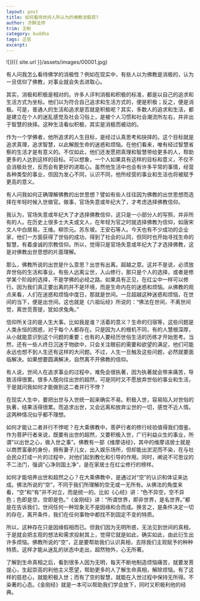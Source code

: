 ```yaml
---
layout: post
title: 如何看待世间人所认为的佛教消极观?
author: 济群法师
trim: 王盼
category: buddha
tags: 正信
excerpt:
---
```


![]({{ site.url }}/assets/images/00001.jpg)

有人问我怎么看待佛学的消极性？例如在现实中，有些人以为佛教是消极的，认为一旦信仰了佛教，对事业就会失去进取心。

其实，消极和积极是相对的。许多人评判消极和积极的标准，都是以自己的追求和生活方式为坐标。他们以为符合自己追求和生活方式的，便是积极；反之，便是消极。可是，普通人的生活和追求是否就是积极呢？其实，多数人的追求和生活，都是建立在个人的迷乱感觉及社会习俗上，是被个人习惯和社会潮流所左右，并非出于智慧的抉择。这种生活看似积极，其实是消极而被动的。

作为一个学佛者，他所追求的人生目标，是经过认真思考和抉择的。这个目标就是追求真理，追求智慧，以此解脱生命的迷惑和烦恼。在他们看来，唯有经过智慧省察的生活才是有意义的。不仅如此，他们还发愿把真理和智慧带给更多的人，帮助更多的人达到这样的目标。可以想象，一个人如果具有这样的目标和意义，不仅不会消极处世，反而会有更好的进取心。虽然他生活中也会有许多平常的事情，经营各种类型的事业，但因为发心不同，认识不同，他所经营的事业和生活也将被赋予更高的意义。

有人问我如何正确理解佛教的出世思想？譬如有些人往往因为佛教的出世思想而选择在年轻时候入世做官。做事，官场失意或年纪大了，才考虑选择佛教信仰。

我认为，官场失意或年纪大了才选择佛教信仰，这只是一小部分人的写照，并非所有的人。在历史上很多士大夫或文人，在年轻为官之时就选择佛教为信仰，如唐宋文人中白居易。王维。柳宗元。苏东坡。王安石等人。今天也有不少成功的企业家，他们一方面获得了世俗的成功，得到了社会的认同，但同时也开始寻找生命的智慧，有着虔诚的宗教信仰。所以，觉得只是官场失意或年纪大了才选择佛教，这是对佛教出世思想的片面理解。

那么，佛教所说的出世是什么意思？出世有出离。超越之意。这并不是说，必须放弃世俗的生活和事业。有些人远离尘世，入山修行，那只是个人的选择，或者是修学某个阶段的选择，不是学佛的必经之路。如果具有正见，在红尘中一样可以修行。因为我们真正要出离的并不是环境，而是生命内在的迷惑和烦恼。从佛教的观点来看，人们在迷惑和烦恼中度日，那就是世间。一旦超越这种迷惑和烦恼，在世间的当下，便是出世间。这也就是《六祖坛经》所说的：“佛法在世间，不离世间觉，离世觅菩提，犹如求兔角。”

信仰所关注的是人生大事。比如我是谁？活着的意义？生命的归宿等，这些问题是人类永恒的困惑，对于每个人都存在。只是因为人的根机不同，有的人慧根深厚，从小就能意识到这个问题的重要；也有的人要经历世俗生活的历练才开始思考。当然，还有一些人终日沉迷于物欲中，只会关注眼前的需要和欲望的满足，他们可能永远也想不到人生还有这样的大问题。不过，人生一旦触及这些问题，必然就要面临解决。如果想要圆满解决，自然离不开佛教的信仰。

有人说，世间人在追求事业的过程中，难免会很执著，因为执著就会带来痛苦，导致活得很累。很多人既向往出世的超然，可是同时又不愿放弃世俗的事业和生活，于是就问我如何才能做到这二者并行不悖？

在现实人生中，要把出世与入世统一起来确实不易。积极入世，容易陷入对世俗的执著，结果活得很累。而追求出世，又会远离和放弃尘世的一切，感觉不近人情。这两种情况似乎都不理想。

如何才能让二者并行不悖呢？在大乘佛教中，菩萨行者的修行经验值得我们借鉴。作为菩萨行者来说，既要有出世的超然，又要积极入世，广行利益众生的事业，所谓“以出世之心，做入世之事”。佛教有一部《维摩诘经》，其中的维摩诘居士就是以商贾富豪的身份，拥有妻子儿女，出入娱乐场所，但却能出淤泥而不染，在与社会民众打成一片的过程中，对他们起到教化和引导的作用。同时，阐说不可思议的不二法门，强调“心净则国土净”，是在家居士在红尘修行的榜样。

如何才能培养出世和超然之心？在大乘佛教中，是通过对“空”的认识和体证来达成。佛法所说的“空”，不同于我们所理解的空无或一无所有。从佛法的角度来看，“空”和“有”并不对立，而是统一的。比如《心经》讲：“色不异空，空不异色；色即是空，空即是色。”《金刚经》讲：“所谓世界，即非世界，是名世界。”都是在告诉我们，世间任何一种现象无不是因缘和合而成。换言之，是条件决定一切的存在，离开条件，我们在任何事物中都找不到固定不变的特质。

所以，这种存在只是因缘假相而已。但我们因为无明所惑，无法见到世间的真相，于是就会把主观的想法和需求投射其上，觉得它就是如此，确实如此，由此衍生出许多烦恼。佛教所说的“空”，正是要帮助我们认识真相，去除我们主观赋予的种种特质。这样才能从迷乱的状态中走出，超然物外，心无所著。

了解到生命真相之后，看到很多人因为无明，每天不断地制造烦恼痛苦，就要发菩提心，生起崇高的利他主义愿望，帮助更多的人了解生命真相，解除烦恼。有了这样的慈悲心，就能积极入世；而有了空的智慧，就能在入世过程中保持无所得。不染著的心态。《金刚经》就是一本可以帮助我们学会放下，同时又积极利他的经典。
